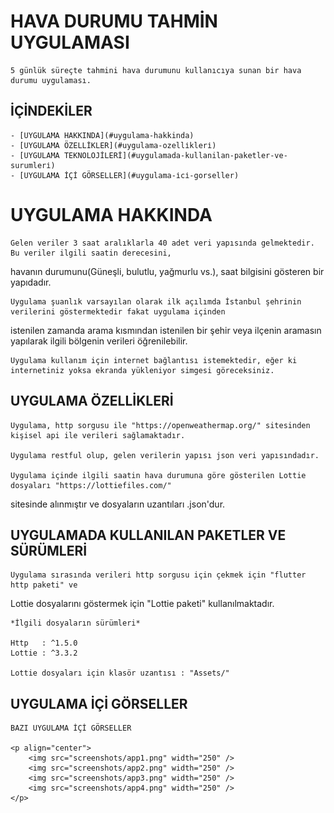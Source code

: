 # HAVA DURUMU TAHMİN UYGULAMASI

    5 günlük süreçte tahmini hava durumunu kullanıcıya sunan bir hava durumu uygulaması.



## İÇİNDEKİLER

    - [UYGULAMA HAKKINDA](#uygulama-hakkinda)
    - [UYGULAMA ÖZELLİKLER](#uygulama-ozelli̇kleri̇)
    - [UYGULAMA TEKNOLOJİLERİ](#uygulamada-kullanilan-paketler-ve-surumleri̇)
    - [UYGULAMA İÇİ GÖRSELLER](#uygulama-i̇ci̇-gorseller)



# UYGULAMA HAKKINDA
    
    Gelen veriler 3 saat aralıklarla 40 adet veri yapısında gelmektedir. Bu veriler ilgili saatin derecesini,
havanın durumunu(Güneşli, bulutlu, yağmurlu vs.), saat bilgisini gösteren bir yapıdadır.

    Uygulama şuanlık varsayılan olarak ilk açılımda İstanbul şehrinin verilerini göstermektedir fakat uygulama içinden
istenilen zamanda arama kısmından istenilen bir şehir veya ilçenin aramasın yapılarak ilgili bölgenin verileri öğrenilebilir.

    Uygulama kullanım için internet bağlantısı istemektedir, eğer ki internetiniz yoksa ekranda yükleniyor simgesi göreceksiniz.



## UYGULAMA ÖZELLİKLERİ

    Uygulama, http sorgusu ile "https://openweathermap.org/" sitesinden kişisel api ile verileri sağlamaktadır.

    Uygulama restful olup, gelen verilerin yapısı json veri yapısındadır.

    Uygulama içinde ilgili saatin hava durumuna göre gösterilen Lottie dosyaları "https://lottiefiles.com/"
sitesinde alınmıştır ve dosyaların uzantıları .json'dur.



## UYGULAMADA KULLANILAN PAKETLER VE SÜRÜMLERİ

    Uygulama sırasında verileri http sorgusu için çekmek için "flutter http paketi" ve 
Lottie dosyalarını göstermek için "Lottie paketi" kullanılmaktadır.

    *İlgili dosyaların sürümleri*

    Http   : ^1.5.0
    Lottie : ^3.3.2

    Lottie dosyaları için klasör uzantısı : "Assets/"



## UYGULAMA İÇİ GÖRSELLER

    BAZI UYGULAMA İÇİ GÖRSELLER

    <p align="center">
        <img src="screenshots/app1.png" width="250" />
        <img src="screenshots/app2.png" width="250" />
        <img src="screenshots/app3.png" width="250" />
        <img src="screenshots/app4.png" width="250" />
    </p>